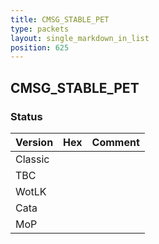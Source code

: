 ```yaml
---
title: CMSG_STABLE_PET
type: packets
layout: single_markdown_in_list
position: 625
---
```


## CMSG_STABLE_PET

### Status

Version    | Hex        | Comment
---------- | ---------- | ---------- 
Classic    |            |
TBC        |            |
WotLK      |            |
Cata       |            |
MoP        |            |